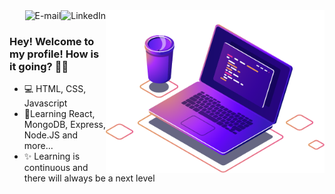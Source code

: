 
<img align="right" src="https://github.com/PedroOProgramador/PedroOProgramador/blob/main/image/computer-illustration.png" width="350"/>

<a href="https://www.linkedin.com/in/pedrooprogramador/">
<img align="right" alt="LinkedIn" src="https://img.shields.io/badge/-Pedro%20Ot%C3%A1vio-blue"/>
</a>

<a href="mailto:pedrocoutosoares214@gmail.com">
<img align="right" alt="E-mail" src="https://img.shields.io/badge/-How%20to%20reach%20me-red"/>
</a>

<br/>

### Hey! Welcome to my profile! How is it going? 👋🥰

- 💻 HTML, CSS, Javascript
- 📃Learning React, MongoDB, Express, Node.JS and more...
- ✨ Learning is continuous and there will always be a next level
